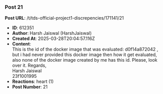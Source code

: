 ### Post 21
**Post URL**: /t/tds-official-project1-discrepencies/171141/21
- **ID**: 612351
- **Author**: Harsh Jaiswal (HarshJaiswal)
- **Created At**: 2025-03-28T20:04:57.116Z
- **Content**:  
  This is the id of the docker image that was evaluated: d0f14a872042  , but i had never provided this docker image then how it get evaluated, also none of the docker image created by me has this id.
Please, look over it.
Regards,<br>
Harsh Jaiswal<br>
23f1001995
- **Reactions**: heart (1)
- **Post Number**: 21

